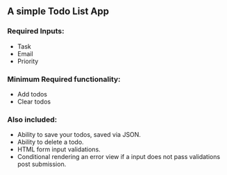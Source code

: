 ## A simple Todo List App 

### Required Inputs:

* Task
* Email
* Priority 

### Minimum Required functionality:
* Add todos
* Clear todos 

### Also included:
* Ability to save your todos, saved via JSON. 
* Ability to delete a todo. 
* HTML form input validations.
* Conditional rendering an error view if a input does not pass validations post submission.

